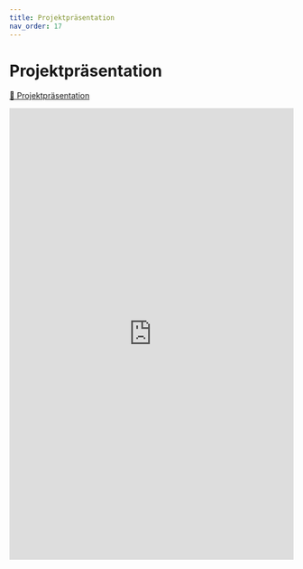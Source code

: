 ```yaml
---
title: Projektpräsentation
nav_order: 17
---
```


# Projektpräsentation

[📄 Projektpräsentation](https://github.com/SCREWYT/vocapp/blob/main/docs/00_assets/presentation_web.pdf)

<iframe src="https://github.com/SCREWYT/vocapp/blob/main/docs/00_assets/presentation_web.pdf" width="100%" height="800px" style="border: none;">
</iframe>
